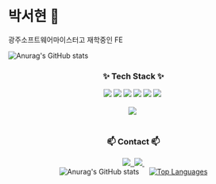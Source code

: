 # 박서현 🌱

광주소프트웨어마이스터고 재학중인 FE 

<div align="left">
  <img src="https://github-readme-stats.vercel.app/api?username=mikao4869&show_icons=true&theme=vue" alt="Anurag's GitHub stats">
</div>


<!--내용 부분-->
<h3 align="center">✨ Tech Stack ✨</h3>
<div align="center">
  <img src="https://img.shields.io/badge/html5-E34F26.svg?style=for-the-badge&logo=html5&logoColor=white" />
 <img src="https://img.shields.io/badge/css3-1572B6.svg?style=for-the-badge&logo=css3&logoColor=white" />
 <img src="https://img.shields.io/badge/javascript-F7DF1E.svg?style=for-the-badge&logo=javascript&logoColor=20232a" />
  <img src="https://img.shields.io/badge/react-20232a.svg?style=for-the-  badge&logo=react&logoColor=61DAFB" />  
  <img src="https://img.shields.io/badge/styled--components-DB7093?style=for-the-badge&logo=styled-components&logoColor=ffd35b" />
    <img src="https://img.shields.io/badge/typescript-007ACC.svg?style=for-the-badge&logo=typescript&logoColor=white" />&nbsp
</div>


<br>

<div align="center">
  <img src="https://img.shields.io/badge/VSCode-2C2C32.svg?style=for-the-badge&logo=visual-studio-code&logoColor=22ABF3" />&nbsp

<!--   <img src="https://img.shields.io/badge/Colab-2C2C32.svg?style=for-the-badge&logo=googlecolab&logoColor=F9AB00" />&nbsp -->
</div>

<br>

<h3 align="center">📫 Contact 📫</h3>
<div align="center">
  <a href="https://velog.io/@mikao/posts">
    <img src="https://img.shields.io/badge/Velog-1EBC8F?style=for-the-badge&logo=velog&logoColor=white" />&nbsp
  </a>

<a href="https://www.instagram.com/aigurexx1/?next=%2Fmikao_717%2F">
    <img src="https://img.shields.io/badge/instagram-FF0069?style=for-the-badge&logo=instagram&logoColor=white" />&nbsp
  </a>
</div>

<div align="center" style="display: flex; justify-content: center; gap: 20px;">
  <img src="https://github-readme-stats.vercel.app/api?username=mikao4869&show_icons=true&theme=vue" alt="Anurag's GitHub stats">
  <a href="https://github.com/anuraghazra/github-readme-stats">
    <img src="https://github-readme-stats.vercel.app/api/top-langs/?username=mikao4869&layout=donut" alt="Top Languages">
  </a>
</div>
